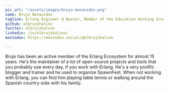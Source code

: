 ```yaml
---
pic_url: "/assets/images/brujo-benavides.png"
name: Brujo Benavides
tagline: Erlang Engineer @ Baxter, Member of the Education Working Group
github: elbrujohalcon
twitter: elbrujohalcon
linkedin: /in/elbrujohalcon/
mastodon: https://mastodon.social/@elbrujohalcon

---
```

Brujo has been an active member of the Erlang Ecosystem for almost 15 years.
He's the maintainer of a lot of open-source projects and tools that you probably use every day, if you work with Erlang.
He's a very prolific blogger and trainer and he used to organize SpawnFest.
When not working with Erlang, you can find him playing table tennis or walking around the Spanish country-side with his family.
